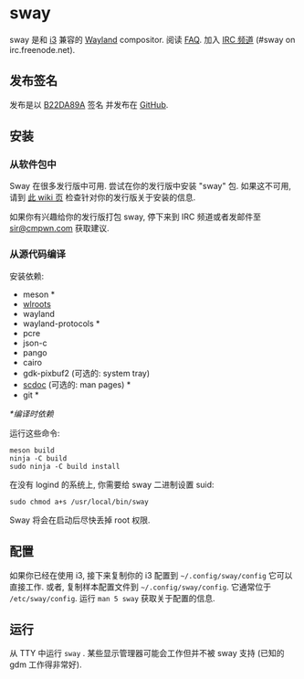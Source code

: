 # sway

sway 是和 [i3](https://i3wm.org/) 兼容的 [Wayland](http://wayland.freedesktop.org/) compositor.
阅读 [FAQ](https://github.com/swaywm/sway/wiki). 加入 [IRC
频道](http://webchat.freenode.net/?channels=sway&uio=d4) (#sway on
irc.freenode.net).

## 发布签名

发布是以 [B22DA89A](http://pgp.mit.edu/pks/lookup?op=vindex&search=0x52CB6609B22DA89A) 签名
并发布在 [GitHub](https://github.com/swaywm/sway/releases).

## 安装

### 从软件包中

Sway 在很多发行版中可用. 尝试在你的发行版中安装 "sway" 包.
如果这不可用, 请到 [此 wiki 页](https://github.com/swaywm/sway/wiki/Unsupported-packages)
检查针对你的发行版关于安装的信息.

如果你有兴趣给你的发行版打包 sway, 停下来到 IRC 频道或者发邮件至 sir@cmpwn.com 获取建议.

### 从源代码编译

安装依赖:

* meson \*
* [wlroots](https://github.com/swaywm/wlroots)
* wayland
* wayland-protocols \*
* pcre
* json-c
* pango
* cairo
* gdk-pixbuf2 (可选的: system tray)
* [scdoc](https://git.sr.ht/~sircmpwn/scdoc) (可选的: man pages) \*
* git \*

_\*编译时依赖_

运行这些命令:

    meson build
    ninja -C build
    sudo ninja -C build install

在没有 logind 的系统上, 你需要给 sway 二进制设置 suid:

    sudo chmod a+s /usr/local/bin/sway

Sway 将会在启动后尽快丢掉 root 权限.

## 配置

如果你已经在使用 i3, 接下来复制你的 i3 配置到 `~/.config/sway/config`
它可以直接工作. 或者, 复制样本配置文件到
`~/.config/sway/config`. 它通常位于 `/etc/sway/config`.
运行 `man 5 sway` 获取关于配置的信息.

## 运行

从 TTY 中运行 `sway` . 某些显示管理器可能会工作但并不被 sway 支持
(已知的 gdm 工作得非常好).
